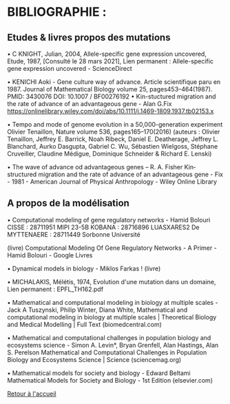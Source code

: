 # BIBLIOGRAPHIE : 


## Etudes & livres propos des mutations 
 
• C KNIGHT, Julian, 2004, Allele-specific gene expression uncovered, Etude, 1987, [Consulté le 28 mars 2021], Lien permanent : Allele-specific gene expression uncovered - ScienceDirect   
  
• KENICHI Aoki - Gene culture way of advance. Article scientifique paru en 1987. Journal of Mathematical Biology volume 25, pages453–464(1987).  PMID: 3430076 DOI: 10.1007 / BF00276192 • Kin-stuctured migration and the rate of advance of an advantageous gene  -  Alan G.Fix https://onlinelibrary.wiley.com/doi/abs/10.1111/j.1469-1809.1937.tb02153.x  
 
• Tempo and mode of genome evolution in a 50,000-generation experiment Olivier Tenaillon, Nature volume 536, pages165–170(2016) (auteurs : Olivier Tenaillon, Jeffrey E. Barrick, Noah Ribeck, Daniel E. Deatherage, Jeffrey L. Blanchard, Aurko Dasgupta, Gabriel C. Wu, Sébastien Wielgoss, Stéphane Cruveiller, Claudine Médigue, Dominique Schneider & Richard E. Lenski) 
 
• The wave of advance od advantageous genes –  R. A. Fisher Kin‐structured migration and the rate of advance of an advantageous gene - Fix - 1981 - American Journal of Physical Anthropology - Wiley Online Library 
 
 
## A propos de la modélisation 
 
• Computational modeling of gene regulatory networks  -  Hamid Bolouri         
CISSE : 28711951  MIPI 23-5B KOBANA : 28716896  LUASXARES2 De MYTTENAERE : 28711449  Sorbonne Université 
 
 
(livre) Computational Modeling Of Gene Regulatory Networks - A Primer - Hamid Bolouri - Google Livres 
 
• Dynamical models in biology  -  Miklos Farkas ! (livre) 
 
• MICHALAKIS, Mélétis, 1974, Evolution d'une mutation dans un domaine, Lien permanent : EPFL_TH162.pdf 
 
• Mathematical and computational modeling in biology at multiple scales  -  Jack A Tuszynski, Philip Winter, Diana White,  Mathematical and computational modeling in biology at multiple scales | Theoretical Biology and Medical Modelling | Full Text (biomedcentral.com) 
 
• Mathematical and computational challenges in population biology and ecosystems science  -  Simon A. Levin*, Bryan Grenfell, Alan Hastings, Alan S. Perelson Mathematical and Computational Challenges in Population Biology and Ecosystems Science | Science (sciencemag.org) 
 
• Mathematical models for society and biology  -  Edward Beltami Mathematical Models for Society and Biology - 1st Edition (elsevier.com) 



<a href="index.html"> Retour à l'accueil </a>
